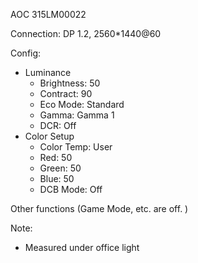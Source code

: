 AOC 315LM00022

Connection: DP 1.2, 2560*1440@60

Config:

* Luminance
    * Brightness: 50
    * Contract: 90
    * Eco Mode: Standard
    * Gamma: Gamma 1
    * DCR: Off
* Color Setup
    * Color Temp: User
    * Red: 50
    * Green: 50
    * Blue: 50
    * DCB Mode: Off

Other functions (Game Mode, etc. are off. )

Note:

* Measured under office light
